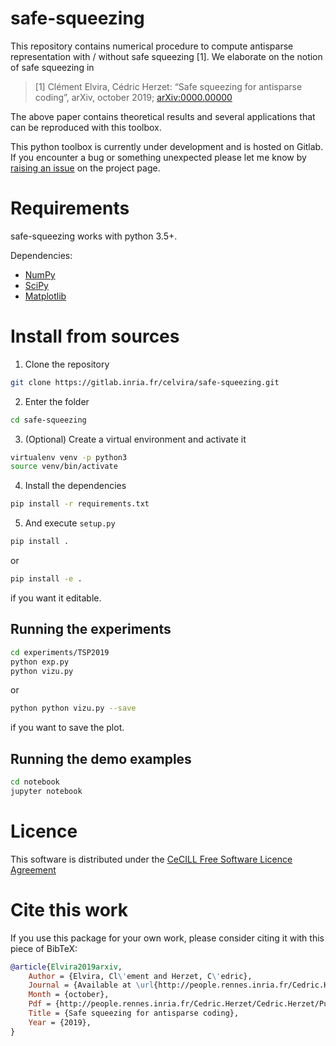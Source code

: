 # safe-squeezing

This repository contains numerical procedure to compute antisparse representation with / without safe squeezing [1].
We elaborate on the notion of safe squeezing in

> [1] Clément Elvira, Cédric Herzet: “Safe squeezing for antisparse coding”, arXiv, october 2019; [arXiv:0000.00000](http://arxiv.org/abs/0000.00000)

The above paper contains theoretical results and several applications that can be reproduced with this toolbox.

This python toolbox is currently under development and is hosted on Gitlab. If you encounter a bug or something unexpected please let me know by [raising an issue](https://gitlab.inria.fr/celvira/safe-squeezing/issues) on the project page.

# Requirements

safe-squeezing works with python 3.5+.

Dependencies:
 -   [NumPy](http://www.numpy.org)
 -   [SciPy](https://www.scipy.org)
 -   [Matplotlib](http://matplotlib.org)


# Install from sources

1. Clone the repository
```bash
git clone https://gitlab.inria.fr/celvira/safe-squeezing.git
```

2. Enter the folder
```bash
cd safe-squeezing
```

3. (Optional) Create a virtual environment and activate it
```bash
virtualenv venv -p python3
source venv/bin/activate
```

4. Install the dependencies
```bash
pip install -r requirements.txt
```

5. And execute `setup.py`
```bash
pip install .
```
or 
```bash
pip install -e .
```
if you want it editable.

## Running the experiments

```bash
cd experiments/TSP2019
python exp.py
python vizu.py
```
or
```bash
python python vizu.py --save
```
if you want to save the plot.


## Running the demo examples

```bash
cd notebook
jupyter notebook
```


# Licence

This software is distributed under the [CeCILL Free Software Licence Agreement](http://www.cecill.info/licences/Licence_CeCILL_V2-en.html)


# Cite this work

If you use this package for your own work, please consider citing it with this piece of BibTeX:

```bibtex
@article{Elvira2019arxiv,
	Author = {Elvira, Cl\'ement and Herzet, C\'edric},
	Journal = {Available at \url{http://people.rennes.inria.fr/Cedric.Herzet/Cedric.Herzet/Publications_files/Elvira2020a.pdf}},
	Month = {october},
	Pdf = {http://people.rennes.inria.fr/Cedric.Herzet/Cedric.Herzet/Publications_files/Elvira2020a.pdf},
	Title = {Safe squeezing for antisparse coding},
	Year = {2019},
}
```